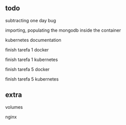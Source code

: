 ## todo

subtracting one day bug

importing, populating the mongodb inside the container

kubernetes documentation

finish tarefa 1 docker

finish tarefa 1 kubernetes

finish tarefa 5 docker

finish tarefa 5 kubernetes

## extra

volumes

nginx